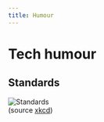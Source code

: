 ```yaml
---
title: Humour
---
```


# Tech humour

## Standards

![Standards](https://imgs.xkcd.com/comics/standards.png)<br/>(source [xkcd](https://xkcd.com/927))
